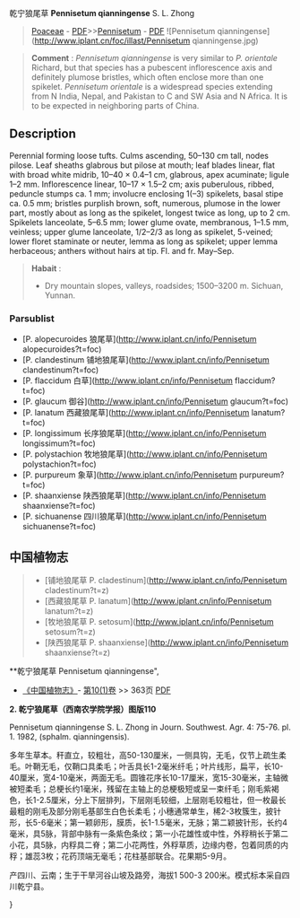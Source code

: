 乾宁狼尾草 **Pennisetum qianningense** S. L. Zhong

> [Poaceae](http://www.iplant.cn/info/Poaceae?t=foc) - [PDF](http://www.iplant.cn/foc/pdf/Poaceae.pdf)>>[Pennisetum](http://www.iplant.cn/info/Pennisetum?t=foc) - [PDF](http://www.iplant.cn/foc/pdf/Pennisetum.pdf)
![Pennisetum qianningense](http://www.iplant.cn/foc/illast/Pennisetum qianningense.jpg)

> **Comment** : 
> *Pennisetum qianningense* is very similar to *P. orientale* Richard, but that species has a pubescent inflorescence axis and definitely plumose bristles, which often enclose more than one spikelet. *Pennisetum orientale* is a widespread species extending from N India, Nepal, and Pakistan to C and SW Asia and N Africa. It is to be expected in neighboring parts of China.

## Description

Perennial forming loose tufts. Culms ascending, 50–130 cm tall, nodes pilose. Leaf sheaths glabrous but pilose at mouth; leaf blades linear, flat with broad white midrib, 10–40 × 0.4–1 cm, glabrous, apex acuminate; ligule 1–2 mm. Inflorescence linear, 10–17 × 1.5–2 cm; axis puberulous, ribbed, peduncle stumps ca. 1 mm; involucre enclosing 1(–3) spikelets, basal stipe ca. 0.5 mm; bristles purplish brown, soft, numerous, plumose in the lower part, mostly about as long as the spikelet, longest twice as long, up to 2 cm. Spikelets lanceolate, 5–6.5 mm; lower glume ovate, membranous, 1–1.5 mm, veinless; upper glume lanceolate, 1/2–2/3 as long as spikelet, 5-veined; lower floret staminate or neuter, lemma as long as spikelet; upper lemma herbaceous; anthers without hairs at tip. Fl. and fr. May–Sep.

> **Habait** : 
>* Dry mountain slopes, valleys, roadsides; 1500–3200 m. Sichuan, Yunnan.

### Parsublist

* [P.  alopecuroides  狼尾草](http://www.iplant.cn/info/Pennisetum alopecuroides?t=foc)
* [P.  clandestinum  铺地狼尾草](http://www.iplant.cn/info/Pennisetum clandestinum?t=foc)
* [P.  flaccidum  白草](http://www.iplant.cn/info/Pennisetum flaccidum?t=foc)
* [P.  glaucum  御谷](http://www.iplant.cn/info/Pennisetum glaucum?t=foc)
* [P.  lanatum  西藏狼尾草](http://www.iplant.cn/info/Pennisetum lanatum?t=foc)
* [P.  longissimum  长序狼尾草](http://www.iplant.cn/info/Pennisetum longissimum?t=foc)
* [P.  polystachion  牧地狼尾草](http://www.iplant.cn/info/Pennisetum polystachion?t=foc)
* [P.  purpureum  象草](http://www.iplant.cn/info/Pennisetum purpureum?t=foc)
* [P.  shaanxiense  陕西狼尾草](http://www.iplant.cn/info/Pennisetum shaanxiense?t=foc)
* [P.  sichuanense  四川狼尾草](http://www.iplant.cn/info/Pennisetum sichuanense?t=foc)

## 中国植物志

> * [铺地狼尾草  P.  cladestinum](http://www.iplant.cn/info/Pennisetum cladestinum?t=z)
> * [西藏狼尾草  P.  lanatum](http://www.iplant.cn/info/Pennisetum lanatum?t=z)
> * [牧地狼尾草  P.  setosum](http://www.iplant.cn/info/Pennisetum setosum?t=z)
> * [陕西狼尾草  P.  shaanxiense](http://www.iplant.cn/info/Pennisetum shaanxiense?t=z)

**乾宁狼尾草 Pennisetum qianningense",

* [《中国植物志》](http://www.iplant.cn/frps)- [第10(1)卷](http://www.iplant.cn/frps/vol/10(1)) >> 363页 [PDF](http://www.iplant.cn/frps/pdf/10(1)/363.pdf)

**2. 乾宁狼尾草（西南农学院学报）图版110**

Pennisetum qianningense S. L. Zhong in Journ. Southwest. Agr. 4: 75-76. pl. 1. 1982, (sphalm. qianningensis).

多年生草本。秆直立，较粗壮，高50-130厘米，一侧具钩，无毛，仅节上疏生柔毛。叶鞘无毛，仅鞘口具柔毛；叶舌具长1-2毫米纤毛；叶片线形，扁平，长10-40厘米，宽4-10毫米，两面无毛。圆锥花序长10-17厘米，宽15-30毫米，主轴微被短柔毛；总梗长约1毫米，残留在主轴上的总梗极短或呈一束纤毛；刚毛紫褐色，长1-2.5厘米，分上下层排列，下层刚毛较细，上层刚毛较粗壮，但一枚最长最粗的刚毛及部分刚毛基部生白色长柔毛；小穗通常单生，稀2-3枚簇生，披针形，长5-6毫米；第一颖卵形，膜质，长1-1.5毫米，无脉；第二颖披针形，长约4毫米，具5脉，背部中脉有一条紫色条纹；第一小花雄性或中性，外稃稍长于第二小花，具5脉，内稃具二脊；第二小花两性，外稃草质，边缘内卷，包着同质的内稃；雄蕊3枚；花药顶端无毫毛；花柱基部联合。花果期5-9月。

产四川、云南；生于干旱河谷山坡及路旁，海拔1 500-3 200米。模式标本采自四川乾宁县。

}